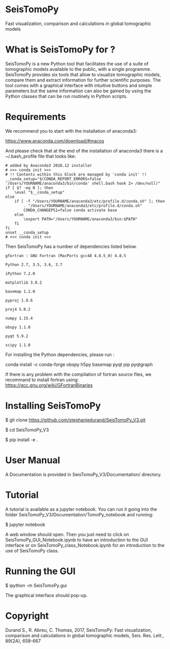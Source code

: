 # SeisTomoPy

Fast visualization, comparison and calculations in global tomographic models

# What is SeisTomoPy for ?

SeisTomoPy is a new Python tool that facilitates the use of a suite of tomographic models available to the public, with a single programme. SeisTomoPy provides six tools that allow to visualize tomographic models, compare them and extract information for further scientific purposes. The tool comes with a graphical interface with intuitive buttons and simple parameters but the same information can also be gained by using the Python classes that can be run routinely in Python scripts.

# Requirements

We recommend you to start with the installation of anaconda3:

https://www.anaconda.com/download/#macos

And please check that at the end of the installation of anaconda3 there is a ~/.bash_profile file that looks like:

```
# added by Anaconda3 2018.12 installer
# >>> conda init >>>
# !! Contents within this block are managed by 'conda init' !!
__conda_setup="$(CONDA_REPORT_ERRORS=false '/Users/YOURNAME/anaconda3/bin/conda' shell.bash hook 2> /dev/null)"
if [ $? -eq 0 ]; then
    \eval "$__conda_setup"
else
    if [ -f "/Users/YOURNAME/anaconda3/etc/profile.d/conda.sh" ]; then
        . "/Users/YOURNAME/anaconda3/etc/profile.d/conda.sh"
        CONDA_CHANGEPS1=false conda activate base
    else
        \export PATH="/Users/YOURNAME/anaconda3/bin:$PATH"
    fi
fi
unset __conda_setup
# <<< conda init <<<
```

Then SeisTomoPy has a number of dependencies listed below.

    gfortran : GNU Fortran (MacPorts gcc48 4.8.5_0) 4.8.5

    Python 2.7, 3.5, 3.6, 3.7

    iPython 7.2.0

    matplotlib 3.0.2

    basemap 1.2.0

    pyproj 1.9.6
  
    proj4 5.0.2

    numpy 1.15.4

    obspy 1.1.0

    pyqt 5.9.2

    scipy 1.1.0

For installing the Python dependencies, please run :

conda install -c conda-forge obspy h5py basemap pyqt pip pyqtgraph

If there is any problem with the compilation of fortran source files, we recommand to install fortran using:
https://gcc.gnu.org/wiki/GFortranBinaries

# Installing SeisTomoPy

$ git clone https://github.com/stephaniedurand/SeisTomoPy_V3.git

$ cd SeisTomoPy_V3

$ pip install -e .

# User Manual

A Documentation is provided in SeisTomoPy_V3/Documentation/ directory.

# Tutorial

A tutorial is available as a jupyter notebook. You can run it going into the folder SeisTomoPy_V3/Documentation/TomoPy_notebook and running:

$ jupyter notebook

A web window should open. Then you just need to click on SeisTomoPy_GUI_Notebook.ipynb to have an introduction to the GUI interface or on SeisTomoPy_class_Notebook.ipynb for an introduction to the use of SeisTomoPy class.

# Running the GUI

$ ipython -m SeisTomoPy.gui

The graphical interface should pop-up.

# Copyright

Durand S., R. Abreu, C. Thomas, 2017, SeisTomoPy: Fast visualization, comparison and calculations in global tomographic models, Seis. Res. Lett., 89(2A), 658-667
